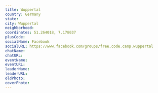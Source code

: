 ```yaml
---
title: Wuppertal
country: Germany
state: 
city: Wuppertal
neighborhood: 
coordinates: 51.264018, 7.178037
plusCode:
socialName: Facebook
socialURL: https://www.facebook.com/groups/free.code.camp.wuppertal
chatName:
chatURL:
eventName:
eventURL:
leaderName:
leaderURL:
oldPhoto: 
coverPhoto:
---
```

